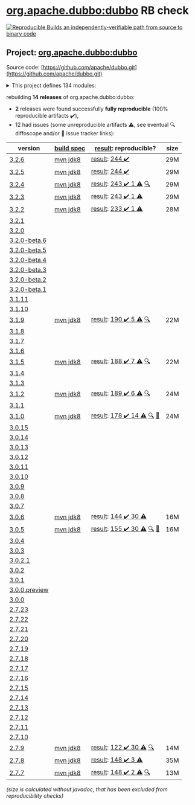 [org.apache.dubbo:dubbo](https://central.sonatype.com/artifact/org.apache.dubbo/dubbo/3.2.6/versions) RB check
=======

[![Reproducible Builds](https://reproducible-builds.org/images/logos/rb.svg) an independently-verifiable path from source to binary code](https://reproducible-builds.org/)

## Project: [org.apache.dubbo:dubbo](https://central.sonatype.com/artifact/org.apache.dubbo/dubbo/3.2.6/versions)

Source code: [https://github.com/apache/dubbo.git](https://github.com/apache/dubbo.git)

<details><summary>This project defines 134 modules:</summary>

* [org.apache.dubbo:dubbo](https://central.sonatype.com/artifact/org.apache.dubbo/dubbo/3.2.6)
* [org.apache.dubbo:dubbo-auth](https://central.sonatype.com/artifact/org.apache.dubbo/dubbo-auth/3.2.6)
* [org.apache.dubbo:dubbo-bom](https://central.sonatype.com/artifact/org.apache.dubbo/dubbo-bom/3.2.6)
* [org.apache.dubbo:dubbo-cluster](https://central.sonatype.com/artifact/org.apache.dubbo/dubbo-cluster/3.2.6)
* [org.apache.dubbo:dubbo-common](https://central.sonatype.com/artifact/org.apache.dubbo/dubbo-common/3.2.6)
* [org.apache.dubbo:dubbo-compatible](https://central.sonatype.com/artifact/org.apache.dubbo/dubbo-compatible/3.2.6)
* [org.apache.dubbo:dubbo-compiler](https://central.sonatype.com/artifact/org.apache.dubbo/dubbo-compiler/3.2.6)
* [org.apache.dubbo:dubbo-config](https://central.sonatype.com/artifact/org.apache.dubbo/dubbo-config/3.2.6)
* [org.apache.dubbo:dubbo-config-api](https://central.sonatype.com/artifact/org.apache.dubbo/dubbo-config-api/3.2.6)
* [org.apache.dubbo:dubbo-config-spring](https://central.sonatype.com/artifact/org.apache.dubbo/dubbo-config-spring/3.2.6)
* [org.apache.dubbo:dubbo-configcenter](https://central.sonatype.com/artifact/org.apache.dubbo/dubbo-configcenter/3.2.6)
* [org.apache.dubbo:dubbo-configcenter-apollo](https://central.sonatype.com/artifact/org.apache.dubbo/dubbo-configcenter-apollo/3.2.6)
* [org.apache.dubbo:dubbo-configcenter-consul](https://central.sonatype.com/artifact/org.apache.dubbo/dubbo-configcenter-consul/3.2.6)
* [org.apache.dubbo:dubbo-configcenter-etcd](https://central.sonatype.com/artifact/org.apache.dubbo/dubbo-configcenter-etcd/3.2.6)
* [org.apache.dubbo:dubbo-configcenter-nacos](https://central.sonatype.com/artifact/org.apache.dubbo/dubbo-configcenter-nacos/3.2.6)
* [org.apache.dubbo:dubbo-configcenter-zookeeper](https://central.sonatype.com/artifact/org.apache.dubbo/dubbo-configcenter-zookeeper/3.2.6)
* [org.apache.dubbo:dubbo-container](https://central.sonatype.com/artifact/org.apache.dubbo/dubbo-container/3.2.6)
* [org.apache.dubbo:dubbo-container-api](https://central.sonatype.com/artifact/org.apache.dubbo/dubbo-container-api/3.2.6)
* [org.apache.dubbo:dubbo-container-log4j](https://central.sonatype.com/artifact/org.apache.dubbo/dubbo-container-log4j/3.2.6)
* [org.apache.dubbo:dubbo-container-logback](https://central.sonatype.com/artifact/org.apache.dubbo/dubbo-container-logback/3.2.6)
* [org.apache.dubbo:dubbo-container-spring](https://central.sonatype.com/artifact/org.apache.dubbo/dubbo-container-spring/3.2.6)
* [org.apache.dubbo:dubbo-dependencies](https://central.sonatype.com/artifact/org.apache.dubbo/dubbo-dependencies/3.2.6)
* [org.apache.dubbo:dubbo-dependencies-bom](https://central.sonatype.com/artifact/org.apache.dubbo/dubbo-dependencies-bom/3.2.6)
* [org.apache.dubbo:dubbo-dependencies-zookeeper](https://central.sonatype.com/artifact/org.apache.dubbo/dubbo-dependencies-zookeeper/3.2.6)
* [org.apache.dubbo:dubbo-dependencies-zookeeper-curator5](https://central.sonatype.com/artifact/org.apache.dubbo/dubbo-dependencies-zookeeper-curator5/3.2.6)
* [org.apache.dubbo:dubbo-distribution](https://central.sonatype.com/artifact/org.apache.dubbo/dubbo-distribution/3.2.6)
* [org.apache.dubbo:dubbo-filter](https://central.sonatype.com/artifact/org.apache.dubbo/dubbo-filter/3.2.6)
* [org.apache.dubbo:dubbo-filter-cache](https://central.sonatype.com/artifact/org.apache.dubbo/dubbo-filter-cache/3.2.6)
* [org.apache.dubbo:dubbo-filter-validation](https://central.sonatype.com/artifact/org.apache.dubbo/dubbo-filter-validation/3.2.6)
* [org.apache.dubbo:dubbo-kubernetes](https://central.sonatype.com/artifact/org.apache.dubbo/dubbo-kubernetes/3.2.6)
* [org.apache.dubbo:dubbo-maven-plugin](https://central.sonatype.com/artifact/org.apache.dubbo/dubbo-maven-plugin/3.2.6)
* [org.apache.dubbo:dubbo-metadata](https://central.sonatype.com/artifact/org.apache.dubbo/dubbo-metadata/3.2.6)
* [org.apache.dubbo:dubbo-metadata-api](https://central.sonatype.com/artifact/org.apache.dubbo/dubbo-metadata-api/3.2.6)
* [org.apache.dubbo:dubbo-metadata-definition-protobuf](https://central.sonatype.com/artifact/org.apache.dubbo/dubbo-metadata-definition-protobuf/3.2.6)
* [org.apache.dubbo:dubbo-metadata-processor](https://central.sonatype.com/artifact/org.apache.dubbo/dubbo-metadata-processor/3.2.6)
* [org.apache.dubbo:dubbo-metadata-report-consul](https://central.sonatype.com/artifact/org.apache.dubbo/dubbo-metadata-report-consul/3.2.6)
* [org.apache.dubbo:dubbo-metadata-report-etcd](https://central.sonatype.com/artifact/org.apache.dubbo/dubbo-metadata-report-etcd/3.2.6)
* [org.apache.dubbo:dubbo-metadata-report-nacos](https://central.sonatype.com/artifact/org.apache.dubbo/dubbo-metadata-report-nacos/3.2.6)
* [org.apache.dubbo:dubbo-metadata-report-redis](https://central.sonatype.com/artifact/org.apache.dubbo/dubbo-metadata-report-redis/3.2.6)
* [org.apache.dubbo:dubbo-metadata-report-zookeeper](https://central.sonatype.com/artifact/org.apache.dubbo/dubbo-metadata-report-zookeeper/3.2.6)
* [org.apache.dubbo:dubbo-metrics](https://central.sonatype.com/artifact/org.apache.dubbo/dubbo-metrics/3.2.6)
* [org.apache.dubbo:dubbo-metrics-api](https://central.sonatype.com/artifact/org.apache.dubbo/dubbo-metrics-api/3.2.6)
* [org.apache.dubbo:dubbo-metrics-config-center](https://central.sonatype.com/artifact/org.apache.dubbo/dubbo-metrics-config-center/3.2.6)
* [org.apache.dubbo:dubbo-metrics-default](https://central.sonatype.com/artifact/org.apache.dubbo/dubbo-metrics-default/3.2.6)
* [org.apache.dubbo:dubbo-metrics-metadata](https://central.sonatype.com/artifact/org.apache.dubbo/dubbo-metrics-metadata/3.2.6)
* [org.apache.dubbo:dubbo-metrics-prometheus](https://central.sonatype.com/artifact/org.apache.dubbo/dubbo-metrics-prometheus/3.2.6)
* [org.apache.dubbo:dubbo-metrics-registry](https://central.sonatype.com/artifact/org.apache.dubbo/dubbo-metrics-registry/3.2.6)
* [org.apache.dubbo:dubbo-monitor](https://central.sonatype.com/artifact/org.apache.dubbo/dubbo-monitor/3.2.6)
* [org.apache.dubbo:dubbo-monitor-api](https://central.sonatype.com/artifact/org.apache.dubbo/dubbo-monitor-api/3.2.6)
* [org.apache.dubbo:dubbo-monitor-default](https://central.sonatype.com/artifact/org.apache.dubbo/dubbo-monitor-default/3.2.6)
* [org.apache.dubbo:dubbo-nacos-spring-boot-starter](https://central.sonatype.com/artifact/org.apache.dubbo/dubbo-nacos-spring-boot-starter/3.2.6)
* [org.apache.dubbo:dubbo-native](https://central.sonatype.com/artifact/org.apache.dubbo/dubbo-native/3.2.6)
* [org.apache.dubbo:dubbo-native-plugin](https://central.sonatype.com/artifact/org.apache.dubbo/dubbo-native-plugin/3.2.6)
* [org.apache.dubbo:dubbo-parent](https://central.sonatype.com/artifact/org.apache.dubbo/dubbo-parent/3.2.6)
* [org.apache.dubbo:dubbo-plugin](https://central.sonatype.com/artifact/org.apache.dubbo/dubbo-plugin/3.2.6)
* [org.apache.dubbo:dubbo-qos](https://central.sonatype.com/artifact/org.apache.dubbo/dubbo-qos/3.2.6)
* [org.apache.dubbo:dubbo-qos-api](https://central.sonatype.com/artifact/org.apache.dubbo/dubbo-qos-api/3.2.6)
* [org.apache.dubbo:dubbo-reactive](https://central.sonatype.com/artifact/org.apache.dubbo/dubbo-reactive/3.2.6)
* [org.apache.dubbo:dubbo-registry](https://central.sonatype.com/artifact/org.apache.dubbo/dubbo-registry/3.2.6)
* [org.apache.dubbo:dubbo-registry-api](https://central.sonatype.com/artifact/org.apache.dubbo/dubbo-registry-api/3.2.6)
* [org.apache.dubbo:dubbo-registry-consul](https://central.sonatype.com/artifact/org.apache.dubbo/dubbo-registry-consul/3.2.6)
* [org.apache.dubbo:dubbo-registry-default](https://central.sonatype.com/artifact/org.apache.dubbo/dubbo-registry-default/3.2.6)
* [org.apache.dubbo:dubbo-registry-dns](https://central.sonatype.com/artifact/org.apache.dubbo/dubbo-registry-dns/3.2.6)
* [org.apache.dubbo:dubbo-registry-etcd3](https://central.sonatype.com/artifact/org.apache.dubbo/dubbo-registry-etcd3/3.2.6)
* [org.apache.dubbo:dubbo-registry-eureka](https://central.sonatype.com/artifact/org.apache.dubbo/dubbo-registry-eureka/3.2.6)
* [org.apache.dubbo:dubbo-registry-kubernetes](https://central.sonatype.com/artifact/org.apache.dubbo/dubbo-registry-kubernetes/3.2.6)
* [org.apache.dubbo:dubbo-registry-multicast](https://central.sonatype.com/artifact/org.apache.dubbo/dubbo-registry-multicast/3.2.6)
* [org.apache.dubbo:dubbo-registry-multiple](https://central.sonatype.com/artifact/org.apache.dubbo/dubbo-registry-multiple/3.2.6)
* [org.apache.dubbo:dubbo-registry-nacos](https://central.sonatype.com/artifact/org.apache.dubbo/dubbo-registry-nacos/3.2.6)
* [org.apache.dubbo:dubbo-registry-redis](https://central.sonatype.com/artifact/org.apache.dubbo/dubbo-registry-redis/3.2.6)
* [org.apache.dubbo:dubbo-registry-sofa](https://central.sonatype.com/artifact/org.apache.dubbo/dubbo-registry-sofa/3.2.6)
* [org.apache.dubbo:dubbo-registry-xds](https://central.sonatype.com/artifact/org.apache.dubbo/dubbo-registry-xds/3.2.6)
* [org.apache.dubbo:dubbo-registry-zookeeper](https://central.sonatype.com/artifact/org.apache.dubbo/dubbo-registry-zookeeper/3.2.6)
* [org.apache.dubbo:dubbo-remoting](https://central.sonatype.com/artifact/org.apache.dubbo/dubbo-remoting/3.2.6)
* [org.apache.dubbo:dubbo-remoting-api](https://central.sonatype.com/artifact/org.apache.dubbo/dubbo-remoting-api/3.2.6)
* [org.apache.dubbo:dubbo-remoting-etcd3](https://central.sonatype.com/artifact/org.apache.dubbo/dubbo-remoting-etcd3/3.2.6)
* [org.apache.dubbo:dubbo-remoting-grizzly](https://central.sonatype.com/artifact/org.apache.dubbo/dubbo-remoting-grizzly/3.2.6)
* [org.apache.dubbo:dubbo-remoting-http](https://central.sonatype.com/artifact/org.apache.dubbo/dubbo-remoting-http/3.2.6)
* [org.apache.dubbo:dubbo-remoting-mina](https://central.sonatype.com/artifact/org.apache.dubbo/dubbo-remoting-mina/3.2.6)
* [org.apache.dubbo:dubbo-remoting-netty](https://central.sonatype.com/artifact/org.apache.dubbo/dubbo-remoting-netty/3.2.6)
* [org.apache.dubbo:dubbo-remoting-netty4](https://central.sonatype.com/artifact/org.apache.dubbo/dubbo-remoting-netty4/3.2.6)
* [org.apache.dubbo:dubbo-remoting-p2p](https://central.sonatype.com/artifact/org.apache.dubbo/dubbo-remoting-p2p/3.2.6)
* [org.apache.dubbo:dubbo-remoting-redis](https://central.sonatype.com/artifact/org.apache.dubbo/dubbo-remoting-redis/3.2.6)
* [org.apache.dubbo:dubbo-remoting-zookeeper](https://central.sonatype.com/artifact/org.apache.dubbo/dubbo-remoting-zookeeper/3.2.6)
* [org.apache.dubbo:dubbo-remoting-zookeeper-curator5](https://central.sonatype.com/artifact/org.apache.dubbo/dubbo-remoting-zookeeper-curator5/3.2.6)
* [org.apache.dubbo:dubbo-rpc](https://central.sonatype.com/artifact/org.apache.dubbo/dubbo-rpc/3.2.6)
* [org.apache.dubbo:dubbo-rpc-api](https://central.sonatype.com/artifact/org.apache.dubbo/dubbo-rpc-api/3.2.6)
* [org.apache.dubbo:dubbo-rpc-dubbo](https://central.sonatype.com/artifact/org.apache.dubbo/dubbo-rpc-dubbo/3.2.6)
* [org.apache.dubbo:dubbo-rpc-grpc](https://central.sonatype.com/artifact/org.apache.dubbo/dubbo-rpc-grpc/3.2.6)
* [org.apache.dubbo:dubbo-rpc-hessian](https://central.sonatype.com/artifact/org.apache.dubbo/dubbo-rpc-hessian/3.2.6)
* [org.apache.dubbo:dubbo-rpc-http](https://central.sonatype.com/artifact/org.apache.dubbo/dubbo-rpc-http/3.2.6)
* [org.apache.dubbo:dubbo-rpc-injvm](https://central.sonatype.com/artifact/org.apache.dubbo/dubbo-rpc-injvm/3.2.6)
* [org.apache.dubbo:dubbo-rpc-memcached](https://central.sonatype.com/artifact/org.apache.dubbo/dubbo-rpc-memcached/3.2.6)
* [org.apache.dubbo:dubbo-rpc-native-thrift](https://central.sonatype.com/artifact/org.apache.dubbo/dubbo-rpc-native-thrift/3.2.6)
* [org.apache.dubbo:dubbo-rpc-redis](https://central.sonatype.com/artifact/org.apache.dubbo/dubbo-rpc-redis/3.2.6)
* [org.apache.dubbo:dubbo-rpc-rest](https://central.sonatype.com/artifact/org.apache.dubbo/dubbo-rpc-rest/3.2.6)
* [org.apache.dubbo:dubbo-rpc-rmi](https://central.sonatype.com/artifact/org.apache.dubbo/dubbo-rpc-rmi/3.2.6)
* [org.apache.dubbo:dubbo-rpc-thrift](https://central.sonatype.com/artifact/org.apache.dubbo/dubbo-rpc-thrift/3.2.6)
* [org.apache.dubbo:dubbo-rpc-triple](https://central.sonatype.com/artifact/org.apache.dubbo/dubbo-rpc-triple/3.2.6)
* [org.apache.dubbo:dubbo-rpc-webservice](https://central.sonatype.com/artifact/org.apache.dubbo/dubbo-rpc-webservice/3.2.6)
* [org.apache.dubbo:dubbo-rpc-xml](https://central.sonatype.com/artifact/org.apache.dubbo/dubbo-rpc-xml/3.2.6)
* [org.apache.dubbo:dubbo-security](https://central.sonatype.com/artifact/org.apache.dubbo/dubbo-security/3.2.6)
* [org.apache.dubbo:dubbo-serialization](https://central.sonatype.com/artifact/org.apache.dubbo/dubbo-serialization/3.2.6)
* [org.apache.dubbo:dubbo-serialization-api](https://central.sonatype.com/artifact/org.apache.dubbo/dubbo-serialization-api/3.2.6)
* [org.apache.dubbo:dubbo-serialization-avro](https://central.sonatype.com/artifact/org.apache.dubbo/dubbo-serialization-avro/3.2.6)
* [org.apache.dubbo:dubbo-serialization-fastjson](https://central.sonatype.com/artifact/org.apache.dubbo/dubbo-serialization-fastjson/3.2.6)
* [org.apache.dubbo:dubbo-serialization-fastjson2](https://central.sonatype.com/artifact/org.apache.dubbo/dubbo-serialization-fastjson2/3.2.6)
* [org.apache.dubbo:dubbo-serialization-fst](https://central.sonatype.com/artifact/org.apache.dubbo/dubbo-serialization-fst/3.2.6)
* [org.apache.dubbo:dubbo-serialization-gson](https://central.sonatype.com/artifact/org.apache.dubbo/dubbo-serialization-gson/3.2.6)
* [org.apache.dubbo:dubbo-serialization-hessian2](https://central.sonatype.com/artifact/org.apache.dubbo/dubbo-serialization-hessian2/3.2.6)
* [org.apache.dubbo:dubbo-serialization-jdk](https://central.sonatype.com/artifact/org.apache.dubbo/dubbo-serialization-jdk/3.2.6)
* [org.apache.dubbo:dubbo-serialization-kryo](https://central.sonatype.com/artifact/org.apache.dubbo/dubbo-serialization-kryo/3.2.6)
* [org.apache.dubbo:dubbo-serialization-native-hession](https://central.sonatype.com/artifact/org.apache.dubbo/dubbo-serialization-native-hession/3.2.6)
* [org.apache.dubbo:dubbo-serialization-protobuf](https://central.sonatype.com/artifact/org.apache.dubbo/dubbo-serialization-protobuf/3.2.6)
* [org.apache.dubbo:dubbo-serialization-protostuff](https://central.sonatype.com/artifact/org.apache.dubbo/dubbo-serialization-protostuff/3.2.6)
* [org.apache.dubbo:dubbo-serialization-test](https://central.sonatype.com/artifact/org.apache.dubbo/dubbo-serialization-test/3.2.6)
* [org.apache.dubbo:dubbo-spring-boot](https://central.sonatype.com/artifact/org.apache.dubbo/dubbo-spring-boot/3.2.6)
* [org.apache.dubbo:dubbo-spring-boot-actuator](https://central.sonatype.com/artifact/org.apache.dubbo/dubbo-spring-boot-actuator/3.2.6)
* [org.apache.dubbo:dubbo-spring-boot-actuator-compatible](https://central.sonatype.com/artifact/org.apache.dubbo/dubbo-spring-boot-actuator-compatible/3.2.6)
* [org.apache.dubbo:dubbo-spring-boot-autoconfigure](https://central.sonatype.com/artifact/org.apache.dubbo/dubbo-spring-boot-autoconfigure/3.2.6)
* [org.apache.dubbo:dubbo-spring-boot-autoconfigure-compatible](https://central.sonatype.com/artifact/org.apache.dubbo/dubbo-spring-boot-autoconfigure-compatible/3.2.6)
* [org.apache.dubbo:dubbo-spring-boot-compatible](https://central.sonatype.com/artifact/org.apache.dubbo/dubbo-spring-boot-compatible/3.2.6)
* [org.apache.dubbo:dubbo-spring-boot-observability-autoconfigure](https://central.sonatype.com/artifact/org.apache.dubbo/dubbo-spring-boot-observability-autoconfigure/3.2.6)
* [org.apache.dubbo:dubbo-spring-boot-observability-starter](https://central.sonatype.com/artifact/org.apache.dubbo/dubbo-spring-boot-observability-starter/3.2.6)
* [org.apache.dubbo:dubbo-spring-boot-observability-starters](https://central.sonatype.com/artifact/org.apache.dubbo/dubbo-spring-boot-observability-starters/3.2.6)
* [org.apache.dubbo:dubbo-spring-boot-starter](https://central.sonatype.com/artifact/org.apache.dubbo/dubbo-spring-boot-starter/3.2.6)
* [org.apache.dubbo:dubbo-spring-boot-starters](https://central.sonatype.com/artifact/org.apache.dubbo/dubbo-spring-boot-starters/3.2.6)
* [org.apache.dubbo:dubbo-spring-boot-tracing-brave-zipkin-starter](https://central.sonatype.com/artifact/org.apache.dubbo/dubbo-spring-boot-tracing-brave-zipkin-starter/3.2.6)
* [org.apache.dubbo:dubbo-spring-boot-tracing-otel-otlp-starter](https://central.sonatype.com/artifact/org.apache.dubbo/dubbo-spring-boot-tracing-otel-otlp-starter/3.2.6)
* [org.apache.dubbo:dubbo-spring-boot-tracing-otel-zipkin-starter](https://central.sonatype.com/artifact/org.apache.dubbo/dubbo-spring-boot-tracing-otel-zipkin-starter/3.2.6)
* [org.apache.dubbo:dubbo-spring-security](https://central.sonatype.com/artifact/org.apache.dubbo/dubbo-spring-security/3.2.6)
* [org.apache.dubbo:dubbo-xds](https://central.sonatype.com/artifact/org.apache.dubbo/dubbo-xds/3.2.6)
* [org.apache.dubbo:dubbo-zookeeper-curator5-spring-boot-starter](https://central.sonatype.com/artifact/org.apache.dubbo/dubbo-zookeeper-curator5-spring-boot-starter/3.2.6)
* [org.apache.dubbo:dubbo-zookeeper-spring-boot-starter](https://central.sonatype.com/artifact/org.apache.dubbo/dubbo-zookeeper-spring-boot-starter/3.2.6)
</details>

rebuilding **14 releases** of org.apache.dubbo:dubbo:
- **2** releases were found successfully **fully reproducible** (100% reproducible artifacts :heavy_check_mark:),
- 12 had issues (some unreproducible artifacts :warning:, see eventual :mag: diffoscope and/or :memo: issue tracker links):

| version | [build spec](/BUILDSPEC.md) | [result](https://reproducible-builds.org/docs/jvm/): reproducible? | size |
| -- | --------- | ------ | -- |
| [3.2.6](https://central.sonatype.com/artifact/org.apache.dubbo/dubbo/3.2.6/pom) | [mvn jdk8](dubbo-3.2.6.buildspec) | [result](dubbo-parent-3.2.6.buildinfo): [244 :heavy_check_mark: ](dubbo-parent-3.2.6.buildcompare) | 29M |
| [3.2.5](https://central.sonatype.com/artifact/org.apache.dubbo/dubbo/3.2.5/pom) | [mvn jdk8](dubbo-3.2.5.buildspec) | [result](dubbo-parent-3.2.5.buildinfo): [244 :heavy_check_mark: ](dubbo-parent-3.2.5.buildcompare) | 29M |
| [3.2.4](https://central.sonatype.com/artifact/org.apache.dubbo/dubbo/3.2.4/pom) | [mvn jdk8](dubbo-3.2.4.buildspec) | [result](dubbo-parent-3.2.4.buildinfo): [243 :heavy_check_mark:  1 :warning:](dubbo-parent-3.2.4.buildcompare) [:mag:](dubbo-parent-3.2.4.diffoscope) | 29M |
| [3.2.3](https://central.sonatype.com/artifact/org.apache.dubbo/dubbo/3.2.3/pom) | [mvn jdk8](dubbo-3.2.3.buildspec) | [result](dubbo-parent-3.2.3.buildinfo): [243 :heavy_check_mark:  1 :warning:](dubbo-parent-3.2.3.buildcompare) | 29M |
| [3.2.2](https://central.sonatype.com/artifact/org.apache.dubbo/dubbo/3.2.2/pom) | [mvn jdk8](dubbo-3.2.2.buildspec) | [result](dubbo-parent-3.2.2.buildinfo): [233 :heavy_check_mark:  1 :warning:](dubbo-parent-3.2.2.buildcompare) | 28M |
| [3.2.1](https://central.sonatype.com/artifact/org.apache.dubbo/dubbo/3.2.1/pom) | | | |
| [3.2.0](https://central.sonatype.com/artifact/org.apache.dubbo/dubbo/3.2.0/pom) | | | |
| [3.2.0-beta.6](https://central.sonatype.com/artifact/org.apache.dubbo/dubbo/3.2.0-beta.6/pom) | | | |
| [3.2.0-beta.5](https://central.sonatype.com/artifact/org.apache.dubbo/dubbo/3.2.0-beta.5/pom) | | | |
| [3.2.0-beta.4](https://central.sonatype.com/artifact/org.apache.dubbo/dubbo/3.2.0-beta.4/pom) | | | |
| [3.2.0-beta.3](https://central.sonatype.com/artifact/org.apache.dubbo/dubbo/3.2.0-beta.3/pom) | | | |
| [3.2.0-beta.2](https://central.sonatype.com/artifact/org.apache.dubbo/dubbo/3.2.0-beta.2/pom) | | | |
| [3.2.0-beta.1](https://central.sonatype.com/artifact/org.apache.dubbo/dubbo/3.2.0-beta.1/pom) | | | |
| [3.1.11](https://central.sonatype.com/artifact/org.apache.dubbo/dubbo/3.1.11/pom) | | | |
| [3.1.10](https://central.sonatype.com/artifact/org.apache.dubbo/dubbo/3.1.10/pom) | | | |
| [3.1.9](https://central.sonatype.com/artifact/org.apache.dubbo/dubbo/3.1.9/pom) | [mvn jdk8](dubbo-3.1.9.buildspec) | [result](dubbo-parent-3.1.9.buildinfo): [190 :heavy_check_mark:  5 :warning:](dubbo-parent-3.1.9.buildcompare) [:mag:](dubbo-parent-3.1.9.diffoscope) | 22M |
| [3.1.8](https://central.sonatype.com/artifact/org.apache.dubbo/dubbo/3.1.8/pom) | | | |
| [3.1.7](https://central.sonatype.com/artifact/org.apache.dubbo/dubbo/3.1.7/pom) | | | |
| [3.1.6](https://central.sonatype.com/artifact/org.apache.dubbo/dubbo/3.1.6/pom) | | | |
| [3.1.5](https://central.sonatype.com/artifact/org.apache.dubbo/dubbo/3.1.5/pom) | [mvn jdk8](dubbo-3.1.5.buildspec) | [result](dubbo-parent-3.1.5.buildinfo): [188 :heavy_check_mark:  7 :warning:](dubbo-parent-3.1.5.buildcompare) [:mag:](dubbo-parent-3.1.5.diffoscope) | 22M |
| [3.1.4](https://central.sonatype.com/artifact/org.apache.dubbo/dubbo/3.1.4/pom) | | | |
| [3.1.3](https://central.sonatype.com/artifact/org.apache.dubbo/dubbo/3.1.3/pom) | | | |
| [3.1.2](https://central.sonatype.com/artifact/org.apache.dubbo/dubbo/3.1.2/pom) | [mvn jdk8](dubbo-3.1.2.buildspec) | [result](dubbo-parent-3.1.2.buildinfo): [189 :heavy_check_mark:  6 :warning:](dubbo-parent-3.1.2.buildcompare) [:mag:](dubbo-parent-3.1.2.diffoscope) | 24M |
| [3.1.1](https://central.sonatype.com/artifact/org.apache.dubbo/dubbo/3.1.1/pom) | | | |
| [3.1.0](https://central.sonatype.com/artifact/org.apache.dubbo/dubbo/3.1.0/pom) | [mvn jdk8](dubbo-3.1.0.buildspec) | [result](dubbo-parent-3.1.0.buildinfo): [178 :heavy_check_mark:  14 :warning:](dubbo-parent-3.1.0.buildcompare) [:mag:](dubbo-parent-3.1.0.diffoscope) [:memo:](https://github.com/apache/dubbo/pull/10700) | 24M |
| [3.0.15](https://central.sonatype.com/artifact/org.apache.dubbo/dubbo/3.0.15/pom) | | | |
| [3.0.14](https://central.sonatype.com/artifact/org.apache.dubbo/dubbo/3.0.14/pom) | | | |
| [3.0.13](https://central.sonatype.com/artifact/org.apache.dubbo/dubbo/3.0.13/pom) | | | |
| [3.0.12](https://central.sonatype.com/artifact/org.apache.dubbo/dubbo/3.0.12/pom) | | | |
| [3.0.11](https://central.sonatype.com/artifact/org.apache.dubbo/dubbo/3.0.11/pom) | | | |
| [3.0.10](https://central.sonatype.com/artifact/org.apache.dubbo/dubbo/3.0.10/pom) | | | |
| [3.0.9](https://central.sonatype.com/artifact/org.apache.dubbo/dubbo/3.0.9/pom) | | | |
| [3.0.8](https://central.sonatype.com/artifact/org.apache.dubbo/dubbo/3.0.8/pom) | | | |
| [3.0.7](https://central.sonatype.com/artifact/org.apache.dubbo/dubbo/3.0.7/pom) | | | |
| [3.0.6](https://central.sonatype.com/artifact/org.apache.dubbo/dubbo/3.0.6/pom) | [mvn jdk8](dubbo-3.0.6.buildspec) | [result](dubbo-parent-3.0.6.buildinfo): [144 :heavy_check_mark:  30 :warning:](dubbo-parent-3.0.6.buildcompare) | 16M |
| [3.0.5](https://central.sonatype.com/artifact/org.apache.dubbo/dubbo/3.0.5/pom) | [mvn jdk8](dubbo-3.0.5.buildspec) | [result](dubbo-parent-3.0.5.buildinfo): [155 :heavy_check_mark:  30 :warning:](dubbo-parent-3.0.5.buildcompare) [:mag:](dubbo-parent-3.0.5.diffoscope) [:memo:](https://github.com/apache/dubbo/pull/10067) | 16M |
| [3.0.4](https://central.sonatype.com/artifact/org.apache.dubbo/dubbo/3.0.4/pom) | | | |
| [3.0.3](https://central.sonatype.com/artifact/org.apache.dubbo/dubbo/3.0.3/pom) | | | |
| [3.0.2.1](https://central.sonatype.com/artifact/org.apache.dubbo/dubbo/3.0.2.1/pom) | | | |
| [3.0.2](https://central.sonatype.com/artifact/org.apache.dubbo/dubbo/3.0.2/pom) | | | |
| [3.0.1](https://central.sonatype.com/artifact/org.apache.dubbo/dubbo/3.0.1/pom) | | | |
| [3.0.0.preview](https://central.sonatype.com/artifact/org.apache.dubbo/dubbo/3.0.0.preview/pom) | | | |
| [3.0.0](https://central.sonatype.com/artifact/org.apache.dubbo/dubbo/3.0.0/pom) | | | |
| [2.7.23](https://central.sonatype.com/artifact/org.apache.dubbo/dubbo/2.7.23/pom) | | | |
| [2.7.22](https://central.sonatype.com/artifact/org.apache.dubbo/dubbo/2.7.22/pom) | | | |
| [2.7.21](https://central.sonatype.com/artifact/org.apache.dubbo/dubbo/2.7.21/pom) | | | |
| [2.7.20](https://central.sonatype.com/artifact/org.apache.dubbo/dubbo/2.7.20/pom) | | | |
| [2.7.19](https://central.sonatype.com/artifact/org.apache.dubbo/dubbo/2.7.19/pom) | | | |
| [2.7.18](https://central.sonatype.com/artifact/org.apache.dubbo/dubbo/2.7.18/pom) | | | |
| [2.7.17](https://central.sonatype.com/artifact/org.apache.dubbo/dubbo/2.7.17/pom) | | | |
| [2.7.16](https://central.sonatype.com/artifact/org.apache.dubbo/dubbo/2.7.16/pom) | | | |
| [2.7.15](https://central.sonatype.com/artifact/org.apache.dubbo/dubbo/2.7.15/pom) | | | |
| [2.7.14](https://central.sonatype.com/artifact/org.apache.dubbo/dubbo/2.7.14/pom) | | | |
| [2.7.13](https://central.sonatype.com/artifact/org.apache.dubbo/dubbo/2.7.13/pom) | | | |
| [2.7.12](https://central.sonatype.com/artifact/org.apache.dubbo/dubbo/2.7.12/pom) | | | |
| [2.7.11](https://central.sonatype.com/artifact/org.apache.dubbo/dubbo/2.7.11/pom) | | | |
| [2.7.10](https://central.sonatype.com/artifact/org.apache.dubbo/dubbo/2.7.10/pom) | | | |
| [2.7.9](https://central.sonatype.com/artifact/org.apache.dubbo/dubbo/2.7.9/pom) | [mvn jdk8](dubbo-2.7.9.buildspec) | [result](dubbo-parent-2.7.9.buildinfo): [122 :heavy_check_mark:  30 :warning:](dubbo-parent-2.7.9.buildcompare) [:mag:](https://github.com/jvm-repo-rebuild/reproducible-central/blob/master/content/org/apache/dubbo/dubbo-parent-2.7.9.diffoscope) | 14M |
| [2.7.8](https://central.sonatype.com/artifact/org.apache.dubbo/dubbo/2.7.8/pom) | [mvn jdk8](dubbo-2.7.8.buildspec) | [result](dubbo-metadata-processor-2.7.8.buildinfo): [148 :heavy_check_mark:  3 :warning:](dubbo-metadata-processor-2.7.8.buildcompare) | 35M |
| [2.7.7](https://central.sonatype.com/artifact/org.apache.dubbo/dubbo/2.7.7/pom) | [mvn jdk8](dubbo-2.7.7.buildspec) | [result](dubbo-parent-2.7.7.buildinfo): [148 :heavy_check_mark:  2 :warning:](dubbo-parent-2.7.7.buildcompare) [:mag:](https://github.com/jvm-repo-rebuild/reproducible-central/blob/master/content/org/apache/dubbo/dubbo-parent-2.7.7.diffoscope) | 13M |

<i>(size is calculated without javadoc, that has been excluded from reproducibility checks)</i>

